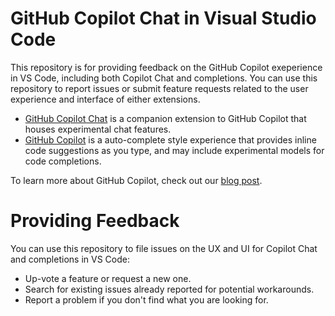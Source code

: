 # GitHub Copilot Chat in Visual Studio Code

This repository is for providing feedback on the GitHub Copilot exeperience in VS Code, including both Copilot Chat and completions. You can use this repository to report issues or submit feature requests related to the user experience and interface of either extensions.

- [GitHub Copilot Chat](https://marketplace.visualstudio.com/items?itemName=GitHub.copilot-chat) is a companion extension to GitHub Copilot that houses experimental chat features.
- [GitHub Copilot](https://marketplace.visualstudio.com/items?itemName=GitHub.copilot) is a auto-complete style experience that provides inline code suggestions as you type, and may include experimental models for code completions.

To learn more about GitHub Copilot, check out our [blog post](https://code.visualstudio.com/blogs/2023/03/30/vscode-copilot).

# Providing Feedback

You can use this repository to file issues on the UX and UI for Copilot Chat and completions in VS Code:

* Up-vote a feature or request a new one.
* Search for existing issues already reported for potential workarounds.
* Report a problem if you don't find what you are looking for.
